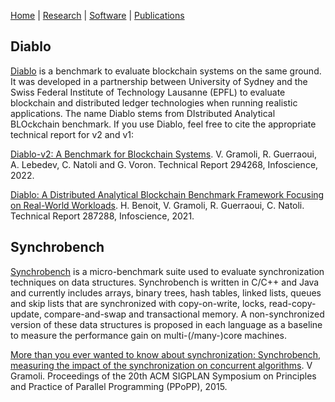 [Home](../index) | [Research](../research) | [Software](../software) | [Publications](../publications)

## Diablo

[Diablo](https://diablobench.github.io/) is a benchmark to evaluate blockchain systems on the same ground. It was developed in a partnership 
between University of Sydney and the Swiss Federal Institute of Technology Lausanne (EPFL) to evaluate blockchain and distributed ledger 
technologies when running realistic applications. The name Diablo stems from DIstributed Analytical BLOckchain benchmark. If you use Diablo, 
feel free to cite the appropriate technical report for v2 and v1:

[Diablo-v2: A Benchmark for Blockchain Systems](https://infoscience.epfl.ch/record/294268?ln=en). V. Gramoli, R. Guerraoui, A. Lebedev, 
C. Natoli and G. Voron. Technical Report 294268, Infoscience, 2022.

[Diablo: A Distributed Analytical Blockchain Benchmark Framework Focusing on Real-World 
Workloads](https://infoscience.epfl.ch/record/285731?ln=en). H. Benoit, V. Gramoli, R. Guerraoui, C. Natoli. 
Technical Report 287288, Infoscience, 2021.


## Synchrobench

[Synchrobench](https://sites.google.com/site/synchrobench/) is a micro-benchmark suite used to evaluate synchronization techniques 
on data structures. Synchrobench is written in C/C++ and Java and currently includes arrays, binary trees, hash tables, linked lists, 
queues and skip lists that are synchronized with copy-on-write, locks, read-copy-update, compare-and-swap and transactional memory. 
A non-synchronized version of these data structures is proposed in each language as a baseline to measure the performance gain on 
multi-(/many-)core machines.

[More than you ever wanted to know about synchronization: Synchrobench, measuring the impact of the synchronization on concurrent 
algorithms](http://redbellyrw.cluster021.hosting.ovh.net/pubs/gramoli-synchrobench.pdf). 
V Gramoli. Proceedings of the 20th ACM SIGPLAN Symposium on Principles and Practice of Parallel Programming (PPoPP), 2015.

